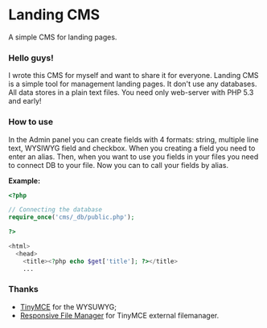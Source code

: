 # Landing CMS
A simple CMS for landing pages.

### Hello guys!
I wrote this CMS for myself and want to share it for everyone.
Landing CMS is a simple tool for management landing pages. It don't use any databases. All data stores in a plain text files. You need only web-server with PHP 5.3 and early!

### How to use
In the Admin panel you can create fields with 4 formats: string, multiple line text, WYSIWYG field and checkbox. When you creating a field you need to enter an alias.
Then, when you want to use you fields in your files you need to connect DB to your file. Now you can to call your fields by alias.

**Example:**
```php
<?php

// Connecting the database
require_once('cms/_db/public.php');

?>

<html>
  <head>
    <title><?php echo $get['title']; ?></title>
    ...
```



### Thanks
- [TinyMCE](https://github.com/tinymce/tinymce) for the WYSUWYG;
- [Responsive File Manager](http://www.responsivefilemanager.com/) for TinyMCE external filemanager.
